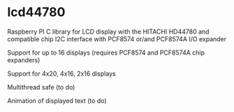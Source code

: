 # lcd44780
Raspberry PI C library 
for LCD display with the HITACHI HD44780 and compatible chip
I2C interface with PCF8574 or/and PCF8574A I/O expander

Support for up to 16 displays (requires PCF8574 and PCF8574A chip expanders)

Support for 4x20, 4x16, 2x16 displays 

Multithread safe (to do) 

Animation of displayed text (to do)
